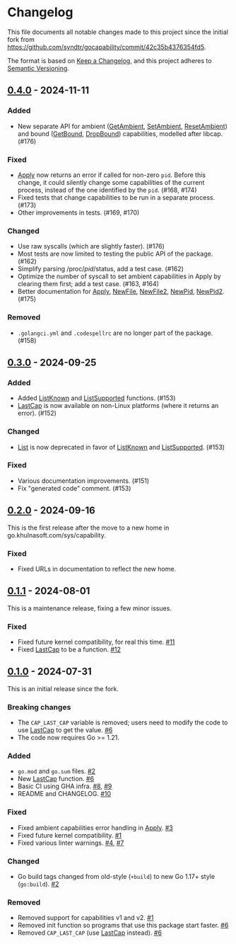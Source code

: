 # Changelog
This file documents all notable changes made to this project since the initial fork
from https://github.com/syndtr/gocapability/commit/42c35b4376354fd5.

The format is based on [Keep a Changelog](https://keepachangelog.com/en/1.0.0/),
and this project adheres to [Semantic Versioning](https://semver.org/spec/v2.0.0.html).

## [0.4.0] - 2024-11-11

### Added
* New separate API for ambient ([GetAmbient], [SetAmbient], [ResetAmbient])
  and bound ([GetBound], [DropBound]) capabilities, modelled after libcap. (#176)

### Fixed
* [Apply] now returns an error if called for non-zero `pid`. Before this change,
  it could silently change some capabilities of the current process, instead of
  the one identified by the `pid`. (#168, #174)
* Fixed tests that change capabilities to be run in a separate process. (#173)
* Other improvements in tests. (#169, #170)

### Changed
* Use raw syscalls (which are slightly faster). (#176)
* Most tests are now limited to testing the public API of the package. (#162)
* Simplify parsing /proc/*pid*/status, add a test case. (#162)
* Optimize the number of syscall to set ambient capabilities in Apply
  by clearing them first; add a test case. (#163, #164)
* Better documentation for [Apply], [NewFile], [NewFile2], [NewPid], [NewPid2]. (#175)

### Removed
* `.golangci.yml` and `.codespellrc` are no longer part of the package. (#158)

## [0.3.0] - 2024-09-25

### Added
* Added [ListKnown] and [ListSupported] functions. (#153)
* [LastCap] is now available on non-Linux platforms (where it returns an error). (#152)

### Changed
* [List] is now deprecated in favor of [ListKnown] and [ListSupported]. (#153)

### Fixed
* Various documentation improvements. (#151)
* Fix "generated code" comment. (#153)

## [0.2.0] - 2024-09-16

This is the first release after the move to a new home in
go.khulnasoft.com/sys/capability.

### Fixed
 * Fixed URLs in documentation to reflect the new home.

## [0.1.1] - 2024-08-01

This is a maintenance release, fixing a few minor issues.

### Fixed
 * Fixed future kernel compatibility, for real this time. [#11]
 * Fixed [LastCap] to be a function. [#12]

## [0.1.0] - 2024-07-31

This is an initial release since the fork.

### Breaking changes

 * The `CAP_LAST_CAP` variable is removed; users need to modify the code to
   use [LastCap] to get the value. [#6]
 * The code now requires Go >= 1.21.

### Added
 * `go.mod` and `go.sum` files. [#2]
 * New [LastCap] function. [#6]
 * Basic CI using GHA infra. [#8], [#9]
 * README and CHANGELOG. [#10]

### Fixed
 * Fixed ambient capabilities error handling in [Apply]. [#3]
 * Fixed future kernel compatibility. [#1]
 * Fixed various linter warnings. [#4], [#7]

### Changed
 * Go build tags changed from old-style (`+build`) to new Go 1.17+ style (`go:build`). [#2]

### Removed
 * Removed support for capabilities v1 and v2. [#1]
 * Removed init function so programs that use this package start faster. [#6]
 * Removed `CAP_LAST_CAP` (use [LastCap] instead). [#6]

<!-- Doc links (please keep sorted). -->
[Apply]: https://pkg.go.dev/go.khulnasoft.com/sys/capability#Capabilities.Apply
[DropBound]: https://pkg.go.dev/go.khulnasoft.com/sys/capability#DropBound
[GetAmbient]: https://pkg.go.dev/go.khulnasoft.com/sys/capability#GetAmbient
[GetBound]: https://pkg.go.dev/go.khulnasoft.com/sys/capability#GetBound
[LastCap]: https://pkg.go.dev/go.khulnasoft.com/sys/capability#LastCap
[ListKnown]: https://pkg.go.dev/go.khulnasoft.com/sys/capability#ListKnown
[ListSupported]: https://pkg.go.dev/go.khulnasoft.com/sys/capability#ListSupported
[List]: https://pkg.go.dev/go.khulnasoft.com/sys/capability#List
[NewFile2]: https://pkg.go.dev/go.khulnasoft.com/sys/capability#NewFile2
[NewFile]: https://pkg.go.dev/go.khulnasoft.com/sys/capability#NewFile
[NewPid2]: https://pkg.go.dev/go.khulnasoft.com/sys/capability#NewPid2
[NewPid]: https://pkg.go.dev/go.khulnasoft.com/sys/capability#NewPid
[ResetAmbient]: https://pkg.go.dev/go.khulnasoft.com/sys/capability#ResetAmbient
[SetAmbient]: https://pkg.go.dev/go.khulnasoft.com/sys/capability#SetAmbient

<!-- Minor releases. -->
[0.4.0]: https://go.khulnasoft.com/sys/releases/tag/capability%2Fv0.4.0
[0.3.0]: https://go.khulnasoft.com/sys/releases/tag/capability%2Fv0.3.0
[0.2.0]: https://go.khulnasoft.com/sys/releases/tag/capability%2Fv0.2.0
[0.1.1]: https://github.com/kolyshkin/capability/compare/v0.1.0...v0.1.1
[0.1.0]: https://github.com/kolyshkin/capability/compare/42c35b4376354fd5...v0.1.0

<!-- PRs in 0.1.x releases. -->
[#1]: https://github.com/kolyshkin/capability/pull/1
[#2]: https://github.com/kolyshkin/capability/pull/2
[#3]: https://github.com/kolyshkin/capability/pull/3
[#4]: https://github.com/kolyshkin/capability/pull/4
[#6]: https://github.com/kolyshkin/capability/pull/6
[#7]: https://github.com/kolyshkin/capability/pull/7
[#8]: https://github.com/kolyshkin/capability/pull/8
[#9]: https://github.com/kolyshkin/capability/pull/9
[#10]: https://github.com/kolyshkin/capability/pull/10
[#11]: https://github.com/kolyshkin/capability/pull/11
[#12]: https://github.com/kolyshkin/capability/pull/12
